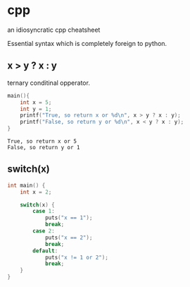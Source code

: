 # cpp
an idiosyncratic cpp cheatsheet

Essential syntax which is completely foreign to python.

## x > y ? x : y

ternary conditinal opperator.  

```cpp
main(){
    int x = 5;
    int y = 1;
    printf("True, so return x or %d\n", x > y ? x : y);
    printf("False, so return y or %d\n", x < y ? x : y);
}
```
```
True, so return x or 5
False, so return y or 1
```

## switch(x)

```cpp
int main() {
    int x = 2;

    switch(x) {
        case 1:
            puts("x == 1");
            break;
        case 2:
            puts("x == 2");
            break;
        default:
            puts("x != 1 or 2");
            break;
    }
}

```
